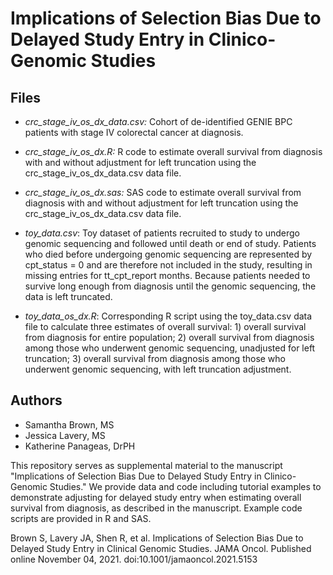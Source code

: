 # Implications of Selection Bias Due to Delayed Study Entry in Clinico-Genomic Studies

## Files
- *crc_stage_iv_os_dx_data.csv:* Cohort of de-identified GENIE BPC patients with stage IV colorectal cancer at diagnosis.
- *crc_stage_iv_os_dx.R:* R code to estimate overall survival from diagnosis with and without adjustment for left truncation using the crc_stage_iv_os_dx_data.csv data file.
- *crc_stage_iv_os_dx.sas:* SAS code to estimate overall survival from diagnosis with and without adjustment for left truncation using the crc_stage_iv_os_dx_data.csv data file.

- *toy_data.csv*: Toy dataset of patients recruited to study to undergo genomic sequencing and followed until death or end of study. Patients who died before undergoing genomic sequencing are represented by cpt_status = 0 and are therefore not included in the study, resulting in missing entries for tt_cpt_report months.  Because patients needed to survive long enough from diagnosis until the genomic sequencing, the data is left truncated.
- *toy_data_os_dx.R*: Corresponding R script using the toy_data.csv data file to calculate three estimates of overall survival: 1) overall survival from diagnosis for entire population; 2) overall survival from diagnosis among those who underwent genomic sequencing, unadjusted for left truncation; 3) overall survival from diagnosis among those who underwent genomic sequencing, with left truncation adjustment. 

## Authors 
- Samantha Brown, MS
- Jessica Lavery, MS
- Katherine Panageas, DrPH

This repository serves as supplemental material to the manuscript "Implications of Selection Bias Due to Delayed Study Entry in Clinico-Genomic Studies." We provide data and code including tutorial examples to demonstrate adjusting for delayed study entry when estimating overall survival from diagnosis, as described in the manuscript. Example code scripts are provided in R and SAS.

Brown S, Lavery JA, Shen R, et al. Implications of Selection Bias Due to Delayed Study Entry in Clinical Genomic Studies. JAMA Oncol. Published online November 04, 2021. doi:10.1001/jamaoncol.2021.5153
